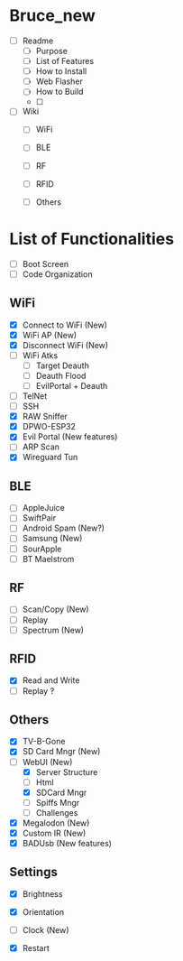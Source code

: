 # Bruce_new
- [ ] Readme
    - [ ] Purpose
    - [ ] List of Features
    - [ ] How to Install
    - [ ] Web Flasher
    - [ ] How to Build
    - [ ] 
- [ ] Wiki
    - [ ] WiFi
    - [ ] BLE
    - [ ] RF
    - [ ] RFID
    - [ ] Others


# List of Functionalities
- [ ] Boot Screen
- [ ] Code Organization

## WiFi
- [x] Connect to WiFi (New)
- [x] WiFi AP (New)
- [x] Disconnect WiFi (New)
- [ ] WiFi Atks
    - [ ] Target Deauth
    - [ ] Deauth Flood
    - [ ] EvilPortal + Deauth
- [ ] TelNet
- [ ] SSH
- [x] RAW Sniffer
- [x] DPWO-ESP32
- [x] Evil Portal (New features)
- [ ] ARP Scan
- [x] Wireguard Tun

## BLE
- [ ] AppleJuice
- [ ] SwiftPair
- [ ] Android Spam (New?)
- [ ] Samsung (New)
- [ ] SourApple
- [ ] BT Maelstrom

## RF
- [ ] Scan/Copy (New)
- [ ] Replay
- [ ] Spectrum (New)

## RFID
- [x] Read and Write
- [ ] Replay ?

## Others
- [x] TV-B-Gone
- [x] SD Card Mngr (New)
- [ ] WebUI (New)
    - [x] Server Structure
    - [ ] Html
    - [x] SDCard Mngr
    - [ ] Spiffs Mngr
    - [ ] Challenges
- [x] Megalodon (New)
- [x] Custom IR (New)
- [x] BADUsb (New features)

## Settings
- [x] Brightness
- [x] Orientation
- [ ] Clock (New)
- [x] Restart


